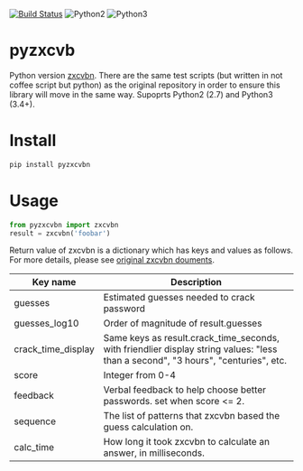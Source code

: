 [![Build Status](https://travis-ci.org/taxpon/pyzxcvbn.svg?branch=master)](https://travis-ci.org/taxpon/pyzxcvbn)
![Python2](https://img.shields.io/badge/python-2-blue.svg)
![Python3](https://img.shields.io/badge/python-3-blue.svg)
# pyzxcvb
Python version [zxcvbn](https://github.com/dropbox/zxcvbn). There are the same test scripts (but written in not coffee script but python) as the original repository in order to ensure this library will move in the same way. Supoprts Python2 (2.7) and Python3 (3.4+).

# Install
```bash
pip install pyzxcvbn
```

# Usage
```python
from pyzxcvbn import zxcvbn
result = zxcvbn('foobar')
```

Return value of zxcvbn is a dictionary which has keys and values as follows. For more details, please see [original zxcvbn douments](https://github.com/dropbox/zxcvbn).
  
|Key name| Description|
---------|------------|
|guesses|Estimated guesses needed to crack password|
|guesses_log10|Order of magnitude of result.guesses|
|crack_time_display|Same keys as result.crack_time_seconds, with friendlier display string values: "less than a second", "3 hours", "centuries", etc.|
|score|Integer from 0-4|
|feedback|Verbal feedback to help choose better passwords. set when score <= 2.|
|sequence|The list of patterns that zxcvbn based the guess calculation on.|
|calc_time|How long it took zxcvbn to calculate an answer, in milliseconds.|
